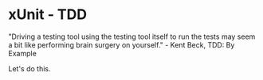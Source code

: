 # xUnit - TDD

"Driving a testing tool using the testing tool itself to run the tests may seem a bit like performing brain surgery on yourself." - Kent Beck, TDD: By Example

Let's do this.
